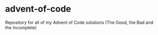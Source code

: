# advent-of-code

Repository for all of my Advent of Code solutions (The Good, the Bad and the Incomplete)
